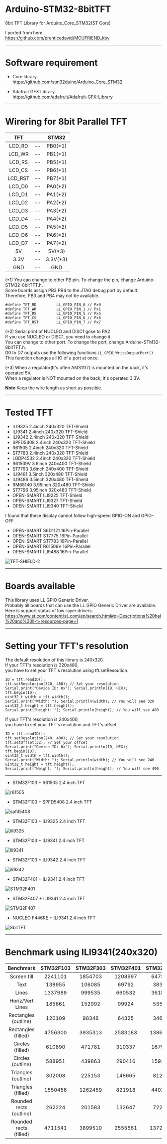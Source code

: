 # Arduino-STM32-8bitTFT
8bit TFT Library for Arduino_Core_STM32(ST Core)

I ported from here.   
https://github.com/prenticedavid/MCUFRIEND_kbv   

----

# Software requirement    

- Core library    
https://github.com/stm32duino/Arduino_Core_STM32

- Adafruit GFX Library   
https://github.com/adafruit/Adafruit-GFX-Library   

----

# Wirering for 8bit Parallel TFT   

|TFT||STM32|
|:-:|:-:|:-:|
|LCD_RD|--|PB0(*1)|
|LCD_WR|--|PB1(*1)|
|LCD_RS|--|PB5(*1)|
|LCD_CS|--|PB6(*1)|
|LCD_RST|--|PB7(*1)|
|LCD_D0|--|PA0(*2)|
|LCD_D1|--|PA1(*2)|
|LCD_D2|--|PA2(*2)|
|LCD_D3|--|PA3(*2)|
|LCD_D4|--|PA4(*2)|
|LCD_D5|--|PA5(*2)|
|LCD_D6|--|PA6(*2)|
|LCD_D7|--|PA7(*2)|
|5V|--|5V(*3)|
|3.3V|--|3.3V(*3)|
|GND|--|GND|

(\*1)
You can change to other PB pin. To change the pin, change Arduino-STM32-8bitTFT.h.   
Some boards assign PB3 PB4 to the JTAG debug port by default.   
Therefore, PB3 and PB4 may not be available.   
```
#define TFT_RD         LL_GPIO_PIN_0 // Px0
#define TFT_WR         LL_GPIO_PIN_1 // Px1
#define TFT_RS         LL_GPIO_PIN_5 // Px5
#define TFT_CS         LL_GPIO_PIN_6 // Px6
#define TFT_RST        LL_GPIO_PIN_7 // Px7
```

(\*2)
Serial.print of NUCLEO and DISC1 gose to PA2   
If you use NUCLEO or DISC1, you need to change it.   
You can change to other port. To change the port, change Arduino-STM32-8bitTFT.h.   
D0 to D7 outputs use the following functions:```LL_GPIO_WriteOutputPort()```   
This function changes all IO of a port at once.   

(\*3)
When a regulator(It's often AMS1117) is mounted on the back, it's operated 5V.   
When a regulator is NOT mounted on the back, it's operated 3.3V.   


__Note__:Keep the wire length as short as possible.   

----

# Tested TFT    
- ILI9325 2.4inch 240x320 TFT-Shield  
- ILI9341 2.4inch 240x320 TFT-Shield   
- ILI9342 2.4inch 240x320 TFT-Shield   
- SPFD5408 2.4inch 240x320 TFT-Shield   
- R61505 2.4inch 240x320 TFT-Shield   
- ST7783 2.4inch 240x320 TFT-Shield   
- LGDP4532 2.4inch 240x320 TFT-Shield   
- R61509V 3.6inch 240x400 TFT-Shield   
- ST7793 3.6inch 240x400 TFT-Shield   
- ILI9481 3.5inch 320x480 TFT-Shield   
- ILI9486 3.5inch 320x480 TFT-Shield   
- RM68140 3.95inch 320x480 TFT-Shield   
- ST7796 3.95inch 320x480 TFT-Shield   
- OPEN-SMART ILI9225 TFT-Shield   
- OPEN-SMART ILI9327 TFT-Shield   
- OPEN-SMART ILI9340 TFT-Shield   

I found that these display cannot follow high-speed GPIO-ON and GPIO-OFF.   
- OPEN-SMART S6D1121 16Pin-Parallel   
- OPEN-SMART ST7775 16Pin-Parallel   
- OPEN-SMART ST7783 16Pin-Parallel   
- OPEN-SMART R61509V 16Pin-Parallel   
- OPEN-SMART ILI9488 16Pin-Parallel   

![TFT-SHIELD-2](https://user-images.githubusercontent.com/6020549/77811736-c0082a80-70df-11ea-861e-d2117e2718a0.JPG)


----

# Boards available    
This library uses LL GPIO Generic Driver.   
Probably all boards that can use the LL GPIO Generic Driver are available.   
Here is support status of low-layer drivers.   
https://www.st.com/content/st_com/en/search.html#q=Descriptions%20hal%20and%20ll-t=resources-page=1

----

# Setting your TFT's resolution    

The default resolution of this library is 240x320.   
If your TFT's resolution is 320x480,   
you have to set your TFT's resolution using tft.setResoution.   

```
ID = tft.readID();
tft.setResolution(320, 480); // Set your resolution
Serial.print("Device ID: 0x"); Serial.println(ID, HEX);
tft.begin(ID);
uint32_t width = tft.width();
Serial.print("Width: "); Serial.println(width); // You will see 320
uint32_t height = tft.height();
Serial.print("Height: "); Serial.println(height); // You will see 480
```

If your TFT's resolution is 240x400,   
you have to set your TFT's resolution and TFT's offset.   

```
ID = tft.readID();
tft.setResolution(240, 400); // Set your resolution
tft.setOffset(32); // Set your offset
Serial.print("Device ID: 0x"); Serial.println(ID, HEX);
tft.begin(ID);
uint32_t width = tft.width();
Serial.print("Width: "); Serial.println(width); // You will see 240
uint32_t height = tft.height();
Serial.print("Height: "); Serial.println(height); // You will see 400
```

---

- STM32F103 + R61505 2.4 inch TFT

![r61505](https://user-images.githubusercontent.com/6020549/34552852-70d1e6bc-f167-11e7-8df9-41587ebccc79.JPG)

- STM32F103 + SPFD5408 2.4 inch TFT

![spfd5408](https://user-images.githubusercontent.com/6020549/34552862-7ae8d62e-f167-11e7-84dd-73b07476cd50.JPG)

- STM32F103 + ILI9325 2.4 inch TFT

![ili9325](https://user-images.githubusercontent.com/6020549/34552868-848b0fd0-f167-11e7-92f1-9c07e741a33e.JPG)

- STM32F103 + ILI9341 2.4 inch TFT

![ili9341](https://user-images.githubusercontent.com/6020549/34552875-8eb6c832-f167-11e7-9c8c-7e3e602887d3.JPG)

- STM32F103 + ILI9342 2.4 inch TFT

![ili9342](https://user-images.githubusercontent.com/6020549/34552887-9aa02fb2-f167-11e7-8ca6-6517de127a4a.JPG)

- STM32F401 + ILI9341 2.4 inch TFT

![STM32F401](https://user-images.githubusercontent.com/6020549/77814907-ce167500-70f8-11ea-8952-d6d1c1cc8801.JPG)

- STM32F407  + ILI9341 2.4 inch TFT

![STM32F407](https://user-images.githubusercontent.com/6020549/77814593-a540b080-70f5-11ea-93c2-564f9bb0d817.JPG)

- NUCLEO F446RE + ILI9341 2.4 inch TFT

![8bitTFT](https://user-images.githubusercontent.com/6020549/77814188-2ac26180-70f2-11ea-8080-9e3cac22ce5a.JPG)

----

# Benchmark using ILI9341(240x320)   
|Benchmark|STM32F103|STM32F303|STM32F401|STM32F407|STM32F446|ATmega328|
|:-:|:-:|:-:|:-:|:-:|:-:|:-:|
|Screen fill            |2241101|1854703|1208997|647337 |604184 |1379560|
|Text                   |138955 |106085 |69792  |38303  |35748  |344024 |
|Lines                  |1337689|999535 |660532 |361830 |337721 |3390180|
|Horiz/Vert Lines       |185661 |152992 |99924  |53548  |49978  |144664 |
|Rectangles (outline)   |120109 |98346  |64325  |34627  |32311  |104260 |
|Rectangles (filled)    |4756300|3935313|2583183|1386162|1293716|3267476|
|Circles (filled)       |610890 |471781 |310337 |167938 |156716 |1211484|
|Circles (outline)      |588951 |439863 |290416 |159225 |148621 |1475108|
|Triangles (outline)    |302008 |225153 |148665 |81285  |75894  |1075596|
|Triangles (filled)     |1550456|1262459|821918 |440290 |410928 |1721636|
|Rounded rects (outline)|262224 |201583 |132647 |72231  |67431  |506428 |
|Rounded rects (filled) |4711541|3899510|2555561|1372596|1281003|3795228|



